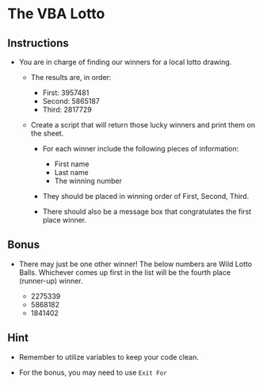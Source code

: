 # The VBA Lotto

## Instructions

* You are in charge of finding our winners for a local lotto drawing.

  * The results are, in order:

    * First: 3957481
    * Second: 5865187
    * Third: 2817729

  * Create a script that will return those lucky winners and print them on the sheet.

    * For each winner include the following pieces of information:

      * First name
      * Last name
      * The winning number

    * They should be placed in winning order of First, Second, Third.

    * There should also be a message box that congratulates the first place winner.

## Bonus

* There may just be one other winner! The below numbers are Wild Lotto Balls. Whichever comes up first in the list will be the fourth place (runner-up) winner.

  * 2275339
  * 5868182
  * 1841402

## Hint

* Remember to utilize variables to keep your code clean.

* For the bonus, you may need to use `Exit For`
